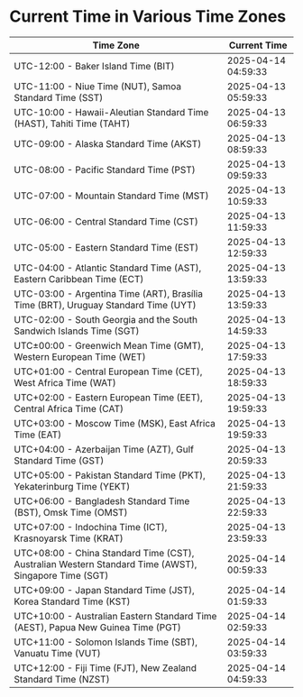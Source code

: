 # Current Time in Various Time Zones

| Time Zone | Current Time |
|-----------|--------------|
| UTC-12:00 - Baker Island Time (BIT) | 2025-04-14 04:59:33 |
| UTC-11:00 - Niue Time (NUT), Samoa Standard Time (SST) | 2025-04-13 05:59:33 |
| UTC-10:00 - Hawaii-Aleutian Standard Time (HAST), Tahiti Time (TAHT) | 2025-04-13 06:59:33 |
| UTC-09:00 - Alaska Standard Time (AKST) | 2025-04-13 08:59:33 |
| UTC-08:00 - Pacific Standard Time (PST) | 2025-04-13 09:59:33 |
| UTC-07:00 - Mountain Standard Time (MST) | 2025-04-13 10:59:33 |
| UTC-06:00 - Central Standard Time (CST) | 2025-04-13 11:59:33 |
| UTC-05:00 - Eastern Standard Time (EST) | 2025-04-13 12:59:33 |
| UTC-04:00 - Atlantic Standard Time (AST), Eastern Caribbean Time (ECT) | 2025-04-13 13:59:33 |
| UTC-03:00 - Argentina Time (ART), Brasília Time (BRT), Uruguay Standard Time (UYT) | 2025-04-13 13:59:33 |
| UTC-02:00 - South Georgia and the South Sandwich Islands Time (SGT) | 2025-04-13 14:59:33 |
| UTC±00:00 - Greenwich Mean Time (GMT), Western European Time (WET) | 2025-04-13 17:59:33 |
| UTC+01:00 - Central European Time (CET), West Africa Time (WAT) | 2025-04-13 18:59:33 |
| UTC+02:00 - Eastern European Time (EET), Central Africa Time (CAT) | 2025-04-13 19:59:33 |
| UTC+03:00 - Moscow Time (MSK), East Africa Time (EAT) | 2025-04-13 19:59:33 |
| UTC+04:00 - Azerbaijan Time (AZT), Gulf Standard Time (GST) | 2025-04-13 20:59:33 |
| UTC+05:00 - Pakistan Standard Time (PKT), Yekaterinburg Time (YEKT) | 2025-04-13 21:59:33 |
| UTC+06:00 - Bangladesh Standard Time (BST), Omsk Time (OMST) | 2025-04-13 22:59:33 |
| UTC+07:00 - Indochina Time (ICT), Krasnoyarsk Time (KRAT) | 2025-04-13 23:59:33 |
| UTC+08:00 - China Standard Time (CST), Australian Western Standard Time (AWST), Singapore Time (SGT) | 2025-04-14 00:59:33 |
| UTC+09:00 - Japan Standard Time (JST), Korea Standard Time (KST) | 2025-04-14 01:59:33 |
| UTC+10:00 - Australian Eastern Standard Time (AEST), Papua New Guinea Time (PGT) | 2025-04-14 02:59:33 |
| UTC+11:00 - Solomon Islands Time (SBT), Vanuatu Time (VUT) | 2025-04-14 03:59:33 |
| UTC+12:00 - Fiji Time (FJT), New Zealand Standard Time (NZST) | 2025-04-14 04:59:33 |
